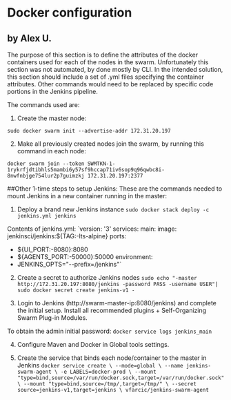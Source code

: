# Docker configuration
## by Alex U.

The purpose of this section is to define the attributes of the docker containers used for each of the nodes in the swarm. Unfortunately this section was not automated, by done mostly by CLI. In the intended solution, this section should include a set of .yml files specifying the container attributes. Other commands would need to be replaced by specific code portions in the Jenkins pipeline.

The commands used are:

1. Create the master node:

`sudo docker swarm init --advertise-addr 172.31.20.197`

2. Make all previously created nodes join the swarm, by running this command in each node:

`docker swarm join --token SWMTKN-1-1rykrfjdtibhls5mambi6y57sf9hccap71iv6sop9q96qwbc8i-8nwfnbjge754lur2p7guimzkj 172.31.20.197:2377`


##Other 1-time steps to setup Jenkins:
These are the commands needed to mount Jenkins in a new container running in the master:
1. Deploy a brand new Jenkins instance
`sudo docker stack deploy -c jenkins.yml jenkins`

Contents of jenkins.yml:
`version: '3'
services:
main:
 image: jenkinsci/jenkins:${TAG:-lts-alpine}
 ports:
 - ${UI_PORT:-8080}:8080
 - ${AGENTS_PORT:-50000}:50000
 environment:
 - JENKINS_OPTS="--prefix=/jenkins"`

2. Create a secret to authorize Jenkins nodes 
`sudo echo "-master http://172.31.20.197:8080/jenkins -password PASS -username USER"| sudo docker secret create jenkins-v1 -`

3. Login to Jenkins (http://swarm-master-ip:8080/jenkins) and complete the initial setup. Install all recommended plugins + Self-Organizing Swarm Plug-in Modules.

To obtain the admin initial password:
`docker service logs jenkins_main`

4. Configure Maven and Docker in Global tools settings.

5. Create the service that binds each node/container to the master in Jenkins
`docker service create \
    --mode=global \
    --name jenkins-swarm-agent \
    -e LABELS=docker-prod \
    --mount "type=bind,source=/var/run/docker.sock,target=/var/run/docker.sock" \
    --mount "type=bind,source=/tmp/,target=/tmp/" \
    --secret source=jenkins-v1,target=jenkins \
    vfarcic/jenkins-swarm-agent`
